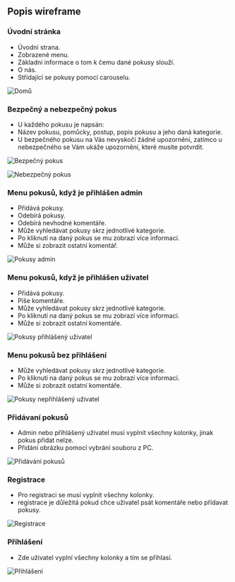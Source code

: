 
## Popis wireframe

### Úvodní stránka
- Úvodní strana.
- Zobrazené menu.
- Základní informace o tom k čemu dané pokusy slouží.
- O nás.
- Střídající se pokusy pomocí carouselu.

![Domů](https://user-images.githubusercontent.com/72704307/111159050-f52fb600-8598-11eb-85e1-5e457bbb1c7f.jpg)


### Bezpečný a nebezpečný pokus
- U každého pokusu je napsán:
- Název pokusu, pomůcky, postup, popis pokusu a jeho daná kategorie.
- U bezpečného pokusu na Vás nevyskočí žádné upozornění, zatímco u nebezpečného se Vám ukáže upozornění, které musíte potvrdit.

![Bezpečný pokus](https://user-images.githubusercontent.com/72704307/111159332-48096d80-8599-11eb-95c1-077b868cfbd5.jpg)

![Nebezpečný pokus](https://user-images.githubusercontent.com/72704307/111159351-4d66b800-8599-11eb-95a1-d48417b4fd02.jpg)

### Menu pokusů, když je přihlášen admin
- Přídává pokusy.
- Odebírá pokusy.
- Odebírá nevhodné komentáře.
- Může vyhledávat pokusy skrz jednotlivé kategorie.
- Po kliknutí na daný pokus se mu zobrazí více informací.
- Může si zobrazit ostatní komentář.

![Pokusy admin](https://user-images.githubusercontent.com/72704307/111160064-088f5100-859a-11eb-87e1-485d75daf44e.jpg)

### Menu pokusů, když je přihlášen uživatel
- Přidává pokusy.
- Píše komentáře.
- Může vyhledávat pokusy skrz jednotlivé kategorie.
- Po kliknutí na daný pokus se mu zobrazí více informací.
- Může si zobrazit ostatní komentáře.

![Pokusy přihlášený uživatel](https://user-images.githubusercontent.com/72704307/111161093-0974b280-859b-11eb-91c3-0e9c706080ce.jpg)

### Menu pokusů bez přihlášení
- Může vyhledávat pokusy skrz jednotlivé kategorie.
- Po kliknutí na daný pokus se mu zobrazí více informací.
- Může si zobrazit ostatní komentáře.

![Pokusy nepřihlášený uživatel](https://user-images.githubusercontent.com/72704307/111161914-e8609180-859b-11eb-894f-5e603af04041.jpg)

### Přidávaní pokusů
- Admin nebo příhlášený uživatel musí vyplnit všechny kolonky, jinak pokus přidat nelze.
- Přidání obrázku pomocí vybrání souboru z PC.

![Přidávání pokusů](https://user-images.githubusercontent.com/72704307/111162458-750b4f80-859c-11eb-92c9-9467a8838eee.jpg)

### Registrace
- Pro registraci se musí vyplnit všechny kolonky.
- registrace je důležitá pokud chce uživatel psát komentáře nebo přídavat pokusy.

![Registrace](https://user-images.githubusercontent.com/72704307/111162827-cd425180-859c-11eb-8e31-7e0f763ba3c8.jpg)

### Příhlášení
- Zde uživatel vyplní všechny kolonky a tím se přihlasí.

![Přihlášení](https://user-images.githubusercontent.com/72704307/111163823-be0fd380-859d-11eb-8f2f-d3b033a87904.jpg)














